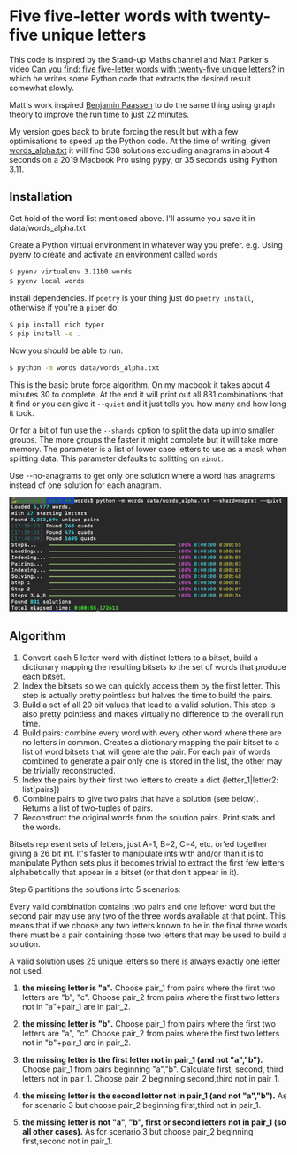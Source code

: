 # Five five-letter words with twenty-five unique letters

This code is inspired by the Stand-up Maths channel and Matt Parker's video 
[Can you find: five five-letter words with twenty-five unique letters?](https://youtu.be/_-AfhLQfb6w)
in which he writes some Python code that extracts the desired result somewhat slowly.

Matt's work inspired [Benjamin Paassen](https://gitlab.com/bpaassen/five_clique) to do the same thing using
graph theory to improve the run time to just 22 minutes.

My version goes back to brute forcing the result but with a few optimisations to speed up the Python code.
At the time of writing, given [words_alpha.txt](https://github.com/dwyl/english-words) it will find 538 solutions
excluding anagrams in about 4 seconds on a 2019 Macbook Pro using pypy, or 35 seconds using Python 3.11.

## Installation

Get hold of the word list mentioned above. I'll assume you save it in data/words_alpha.txt

Create a Python virtual environment in whatever way you prefer. 
e.g. Using pyenv to create and activate an environment called `words`

```bash
$ pyenv virtualenv 3.11b0 words
$ pyenv local words
```

Install dependencies. If `poetry` is your thing just do `poetry install`, otherwise if you're a `pip`er do
```bash
$ pip install rich typer
$ pip install -e .
```

Now you should be able to run:
```bash
$ python -m words data/words_alpha.txt
```
This is the basic brute force algorithm. On my macbook it takes about 4 minutes 30 to complete.
At the end it will print out all 831 combinations that it find or you can give it `--quiet` and 
it just tells you how many and how long it took.

Or for a bit of fun use the `--shards` option to split the data up into smaller groups. The more 
groups the faster it might complete but it will take more memory. The parameter is a list of lower
case letters to use as a mask when splitting data. This parameter defaults to splitting on `einot`.

Use --no-anagrams to get only one solution where a word has anagrams instead of one solution for each anagram.

![Sample output running on a macbook, took 55 seconds](docs/output.png)


## Algorithm

1. Convert each 5 letter word with distinct letters to a bitset, build a dictionary mapping the resulting bitsets to 
   the set of words that produce each bitset.
2. Index the bitsets so we can quickly access them by the first letter. This step is actually pretty pointless
   but halves the time to build the pairs.
3. Build a set of all 20 bit values that lead to a valid solution. This step is also pretty pointless and makes
   virtually no difference to the overall run time.
4. Build pairs: combine every word with every other word where there are no letters in common. 
   Creates a dictionary mapping the pair bitset to a list of word bitsets that will generate the pair. For each pair
   of words combined to generate a pair only one is stored in the list, the other may be trivially reconstructed.
5. Index the pairs by their first two letters to create a dict {letter_1|letter2: list[pairs]}
6. Combine pairs to give two pairs that have a solution (see below). Returns a list of two-tuples of pairs.
7. Reconstruct the original words from the solution pairs. Print stats and the words.

Bitsets represent sets of letters, just A=1, B=2, C=4, etc. or'ed together giving a 26 bit int.
It's faster to manipulate ints with and/or than it is to manipulate Python sets plus it becomes trivial to extract
the first few letters alphabetically that appear in a bitset (or that don't appear in it).

Step 6 partitions the solutions into 5 scenarios:

Every valid combination contains two pairs and one leftover word but the second pair may use any 
two of the three words available at that point. This means that if we choose any two letters known 
to be in the final three words there must be a pair containing those two letters that may be used 
to build a solution.

A valid solution uses 25 unique letters so there is always exactly one letter not used.

1. **the missing letter is "a".** Choose pair_1 from pairs where the first two letters are "b", "c". 
   Choose pair_2 from pairs where the first two letters not in "a"+pair_1 are in pair_2.

2. **the missing letter is "b".** Choose pair_1 from pairs where the first two letters are "a", "c". 
   Choose pair_2 from pairs where the first two letters not in "b"+pair_1 are in pair_2.

3. **the missing letter is the first letter not in pair_1 (and not "a","b").**
   Choose pair_1 from pairs beginning "a","b". Calculate first, second, third letters not in pair_1. 
   Choose pair_2 beginning second,third not in pair_1.

4. **the missing letter is the second letter not in pair_1 (and not "a","b").**
   As for scenario 3 but choose pair_2 beginning first,third not in pair_1.

5. **the missing letter is not "a", "b", first or second letters not in pair_1 (so all other cases).**
   As for scenario 3 but choose pair_2 beginning first,second not in pair_1.
